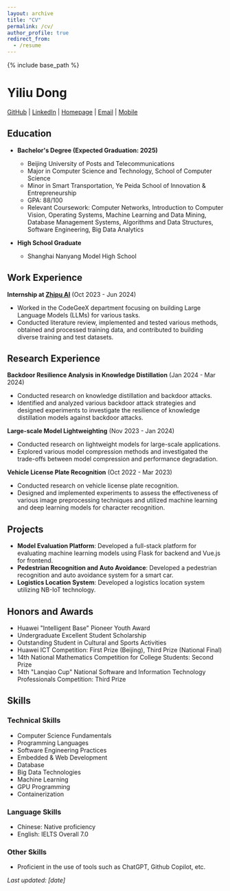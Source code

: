 ```yaml
---
layout: archive
title: "CV"
permalink: /cv/
author_profile: true
redirect_from:
  - /resume
---
```


{% include base_path %}



# Yiliu Dong

[GitHub](https://github.com/qianlihuang) | [LinkedIn](https://linkedin.com/in/yiliu-dong-0684b2297) | [Homepage](https://qianlihuang.github.io/YiliuDong-s-personal-page) | [Email](mailto:1098822169@qq.com) | [Mobile](tel:+8613120583433)

## Education
- **Bachelor's Degree (Expected Graduation: 2025)**
  - Beijing University of Posts and Telecommunications
  - Major in Computer Science and Technology, School of Computer Science
  - Minor in Smart Transportation, Ye Peida School of Innovation & Entrepreneurship
  - GPA: 88/100
  - Relevant Coursework: Computer Networks, Introduction to Computer Vision, Operating Systems, Machine Learning and Data Mining, Database Management Systems, Algorithms and Data Structures, Software Engineering, Big Data Analytics

- **High School Graduate**
  - Shanghai Nanyang Model High School

## Work Experience
**Internship at [Zhipu AI](https://www.zhipuai.cn/en/)** (Oct 2023 - Jun 2024)
- Worked in the CodeGeeX department focusing on building Large Language Models (LLMs) for various tasks.
- Conducted literature review, implemented and tested various methods, obtained and processed training data, and contributed to building diverse training and test datasets.

## Research Experience
**Backdoor Resilience Analysis in Knowledge Distillation** (Jan 2024 - Mar 2024)
- Conducted research on knowledge distillation and backdoor attacks.
- Identified and analyzed various backdoor attack strategies and designed experiments to investigate the resilience of knowledge distillation models against backdoor attacks.

**Large-scale Model Lightweighting** (Nov 2023 - Jan 2024)
- Conducted research on lightweight models for large-scale applications.
- Explored various model compression methods and investigated the trade-offs between model compression and performance degradation.

**Vehicle License Plate Recognition** (Oct 2022 - Mar 2023)
- Conducted research on vehicle license plate recognition.
- Designed and implemented experiments to assess the effectiveness of various image preprocessing techniques and utilized machine learning and deep learning models for character recognition.

## Projects
- **Model Evaluation Platform**: Developed a full-stack platform for evaluating machine learning models using Flask for backend and Vue.js for frontend.
- **Pedestrian Recognition and Auto Avoidance**: Developed a pedestrian recognition and auto avoidance system for a smart car.
- **Logistics Location System**: Developed a logistics location system utilizing NB-IoT technology.

## Honors and Awards
- Huawei "Intelligent Base" Pioneer Youth Award
- Undergraduate Excellent Student Scholarship
- Outstanding Student in Cultural and Sports Activities
- Huawei ICT Competition: First Prize (Beijing), Third Prize (National Final)
- 14th National Mathematics Competition for College Students: Second Prize
- 14th "Lanqiao Cup" National Software and Information Technology Professionals Competition: Third Prize

## Skills
### Technical Skills
- Computer Science Fundamentals
- Programming Languages
- Software Engineering Practices
- Embedded & Web Development
- Database
- Big Data Technologies
- Machine Learning
- GPU Programming
- Containerization

### Language Skills
- Chinese: Native proficiency
- English: IELTS Overall 7.0

### Other Skills
- Proficient in the use of tools such as ChatGPT, Github Copilot, etc.

_Last updated: [date]_
